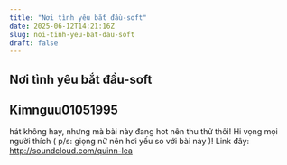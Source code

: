 ```yaml
---
title: "Nơi tình yêu bắt đầu-soft"
date: 2025-06-12T14:21:16Z
slug: noi-tinh-yeu-bat-dau-soft
draft: false
---
```


## Nơi tình yêu bắt đầu-soft

## Kimnguu01051995

hát không hay, nhưng mà bài này đang hot nên thu thử thôi!
Hi vọng mọi người thích ( p/s: giọng nữ nên hơi yếu so với bài này )!
Link đây: http://soundcloud.com/quinn-lea
